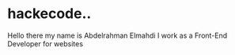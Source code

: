 # hackecode..
Hello there my name is Abdelrahman Elmahdi I work as a Front-End Developer for websites 
